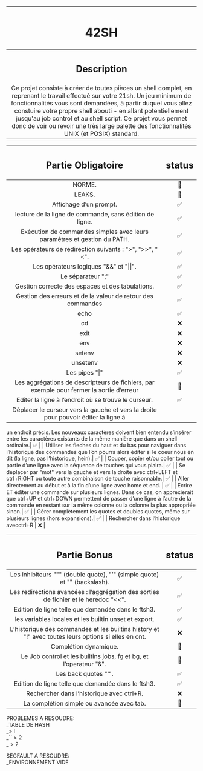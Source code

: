 | <h1 background-color: black>42SH</h1> |
| :-----------:|
| <h2>Description</h2> |
| Ce projet consiste à créer de toutes pièces un shell complet, en reprenant le travail effectué sur votre 21sh. Un jeu minimum de fonctionnalités vous sont demandées, à partir duquel vous allez constuire votre propre shell abouti - en allant potentiellement jusqu'au job control et au shell script. Ce projet vous permet donc de voir ou revoir une très large palette des fonctionnalités UNIX (et POSIX) standard. |

| <h2>Partie Obligatoire</h2> | <h2>status</h2> |
| :-----------: | :-----------:|
| NORME. | 🐌 |
| LEAKS. | 🐌 |
| Affichage d’un prompt. | ✅ |
| lecture de la ligne de commande, sans édition de ligne. | ✅ |
| Exécution de commandes simples avec leurs paramètres et gestion du PATH. | ✅ |
| Les opérateurs de redirection suivants : ">", ">>", "<". | ✅ |
| Les opérateurs logiques "&&" et "\|\|". | ✅ |
| Le séparateur ";" | ✅ |
| Gestion correcte des espaces et des tabulations. | ✅ |
| Gestion des erreurs et de la valeur de retour des commandes | ✅ |
| echo | ✅ |
| cd | ❌ |
| exit | ❌ |
| env | ❌ |
| setenv | ❌ |
| unsetenv | ❌ |
| Les pipes "\|" | ✅ |
| Les aggrégations de descripteurs de fichiers, par exemple pour fermer la sortie d’erreur | 🐢 |
| Editer la ligne à l’endroit où se trouve le curseur. | ✅ |
| Déplacer le curseur vers la gauche et vers la droite pour pouvoir éditer la ligne à
un endroit précis. Les nouveaux caractères doivent bien entendu s’insérer entre les
caractères existants de la même manière que dans un shell ordinaire.| ✅ |
| Utiliser les fleches du haut et du bas pour naviguer dans l’historique des commandes
que l’on pourra alors éditer si le coeur nous en dit (la ligne, pas l’historique, hein).| ✅ |
| Couper, copier et/ou coller tout ou partie d’une ligne avec la séquence de touches
qui vous plaira.| ✅ |
| Se déplacer par "mot" vers la gauche et vers la droite avec ctrl+LEFT et ctrl+RIGHT ou toute autre combinaison de touche raisonnable.| ✅ |
| Aller directement au début et à la fin d’une ligne avec home et end. | ✅ |
| Ecrire ET éditer une commande sur plusieurs lignes. Dans ce cas, on apprecierait que ctrl+UP et ctrl+DOWN permettent de passer d’une ligne à l’autre de la commande en restant sur la même colonne ou la colonne la plus appropriée sinon.| ✅ |
| Gérer complètement les quotes et doubles quotes, même sur plusieurs lignes (hors expansions).| ✅ |
| Rechercher dans l’historique avecctrl+R | ❌ |


| <h2>Partie Bonus</h2> | <h2>status</h2> |
| :-----------: | :-----------:|
| Les inhibiteurs """ (double quote), "’" (simple quote) et "\" (backslash). | ✅ |
| Les redirections avancées : l’aggrégation des sorties de fichier et le heredoc "<<". | ✅ |
| Edition de ligne telle que demandée dans le ftsh3. | ✅ |
| les variables locales et les builtin unset et export. | ✅ |
| L’historique des commandes et les builtins history et "!" avec toutes leurs options si elles en ont. | ❌ |
| Complétion dynamique. | 🐢 |
| Le Job control et les builtins jobs, fg et bg, et l’operateur "&". | 🐌 |
| Les back quotes "‘". | ✅ |
| Edition de ligne telle que demandée dans le ftsh3. | ✅ |
| Rechercher dans l’historique avec ctrl+R. | ❌ |
| La complétion simple ou avancée avec tab. | 🐢 |

PROBLEMES A RESOUDRE:<br/>
\_TABLE DE HASH<br/>
\_\> l<br/>
\_\`\` > 2<br/>
\_  > 2<br/>

SEGFAULT A RESOUDRE:<br/>
\_ENVIRONNEMENT VIDE
